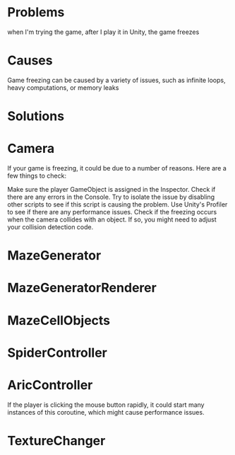 # Problems

when I'm trying the game, after I play it in Unity, the game freezes


# Causes

Game freezing can be caused by a variety of issues, such as infinite loops, heavy computations, or memory leaks


# Solutions

# Camera
If your game is freezing, it could be due to a number of reasons. Here are a few things to check:

Make sure the player GameObject is assigned in the Inspector.
Check if there are any errors in the Console.
Try to isolate the issue by disabling other scripts to see if this script is causing the problem.
Use Unity's Profiler to see if there are any performance issues.
Check if the freezing occurs when the camera collides with an object. If so, you might need to adjust your collision detection code.


# MazeGenerator





# MazeGeneratorRenderer





# MazeCellObjects





# SpiderController





# AricController

If the player is clicking the mouse button rapidly, it could start many instances of this coroutine, which might cause performance issues.



# TextureChanger




